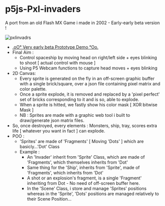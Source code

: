 # p5js-Pxl-invaders

A port from an old Flash MX Game i made in 2002 - Early-early beta version !

![pxlinvadrs](https://github.com/CaptainFurax/p5xjs-pxl-invadrs/blob/main/CPT2205040933-1268x951.png)

+ [.oO° Very early beta Prototype Demo °Oo.](https://captainfurax.github.io/p5xjs-pxl-invadrs/)
+ Final Aim : 
  + Control spaceship by moving head on right/left side + eyes blinking to shoot [ actual control with mouse ]
  + Using P5 Webcam functions to capture head moves + eyes blinking
+ 2D Canvas:
  + Every sprite is generated on the fly in an off-screen graphic buffer with a single brick/square, over a json file containing pixel matrix and color palette.
  + Once a sprite explode, it is removed and replaced by a 'pixel perfect' set of bricks corresponding to it and is so, able to explode.
  + When a sprite is hitted, we fastly show his color mask [ XOR bitwise Mask ]
  + NB : Sprites are made with a graphic web tool i built to draw/generate json matrix files.
+ So, once destroyed, every elements : Monsters, ship, tray, scores extra life [ whatever you want in fact ] can explode.  
+ POO :
  + 'Sprites' are made of 'Fragments' [ Moving 'Dots' ] which are basicly...'Dot' Class
  + Example :
    + An 'Invader' inherit from 'Sprite' Class, which are made of 'Fragments', which themselves inherits from 'Dot' 
    + Same thing for the 'Ship', inherits from 'Sprite', made of 'Fragments', which inherits from 'Dot'
    + A shot or an explosion's fragment, is a single 'Fragment' inheriting from Dot - No need of off-screen buffer here.
    + In the 'Scene' Class, i store and manage 'Sprites' positions whereas in the 'Sprite', 'Dots' positions are managed relatively to their Scene Position...

